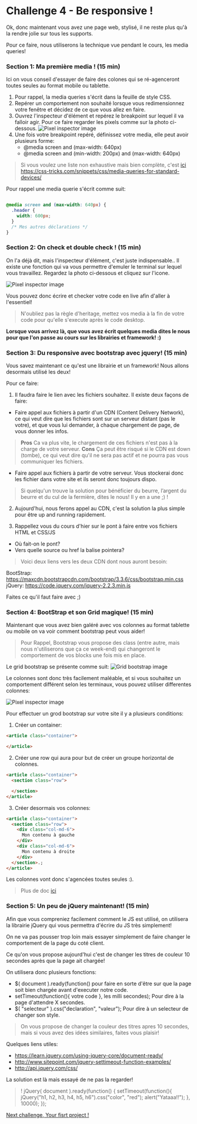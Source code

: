 Challenge 4 - Be responsive !
================

Ok, donc maintenant vous avez une page web, stylisé, il ne reste plus qu'à la rendre jolie sur tous les supports.

Pour ce faire, nous utiliserons la technique vue pendant le cours, les media queries!

### Section 1: Ma première media ! (15 min)

Ici on vous conseil d'essayer de faire des colones qui se ré-agenceront toutes seules au format mobile ou tablette.

1. Pour rappel, la media queries s'écrit dans la feuille de style CSS.
2. Repérer un comportement non souhaité lorsque vous redimensionnez votre fenêtre et décidez de ce que vous allez en faire.
3. Ouvrez l'inspecteur d'élément et repérez le breakpoint sur lequel il va falloir agir.
   Pour ce faire regarder les pixels comme sur la photo ci-dessous.
![Pixel inspector image](https://raw.githubusercontent.com/Coding-Days/coding-days/master/assets/images/Challenge%204/pixel-inspecteur.jpg)
4. Une fois votre breakpoint repéré, définissez votre media, elle peut avoir plusieurs forme:
    - @media screen and (max-width: 640px)
    - @media screen and (min-width: 200px) and (max-width: 640px)

>Si vous voulez une liste non exhaustive mais bien complète, c'est [ici](https://github.com/makersacademy/taster2.0/blob/master/challenge_4.md "Challenge 4") https://css-tricks.com/snippets/css/media-queries-for-standard-devices/

Pour rappel une media querie s'écrit comme suit:

```css

@media screen and (max-width: 640px) {
  .header {
    width: 600px;
  }
  /* Mes autres déclarations */
}

```
### Section 2: On check et double check ! (15 min)

On l'a déjà dit, mais l'inspecteur d'élément, c'est juste indispensable.. Il existe une fonction qui va vous permettre d'emuler le terminal sur lequel vous travaillez.
Regardez la photo ci-dessous et cliquez sur l'icone.

![Pixel inspector image](https://raw.githubusercontent.com/Coding-Days/coding-days/master/assets/images/Challenge%204/device-emulator.jpg)

Vous pouvez donc écrire et checker votre code en live afin d'aller à l'essentiel!

> N'oubliez pas la règle d'heritage, mettez vos media à la fin de votre code pour qu'elle s'execute après le code desktop.

**Lorsque vous arrivez là, que vous avez écrit quelques media dites le nous pour que l'on passe au cours sur les librairies et framework! :)**

### Section 3: Du responsive avec bootstrap avec jquery! (15 min)

Vous savez maintenant ce qu'est une librairie et un framework! Nous allons desormais utilisé les deux!

Pour ce faire:

1. Il faudra faire le lien avec les fichiers souhaitez. Il existe deux façons de faire:
  - Faire appel aux fichiers à partir d'un CDN (Content Delivery Network), ce qui veut dire que les fichiers sont sur un serveur distant (pas le votre), et que vous lui demander, à chaque chargement de page, de vous donner les infos.

>**Pros** Ca va plus vite, le chargement de ces fichiers n'est pas à la charge de votre serveur.
**Cons** Ça peut être risqué si le CDN est down (tombe), ce qui veut dire qu'il ne sera pas actif et ne pourra pas vous communiquer les fichiers.

  - Faire appel aux fichiers à partir de votre serveur. Vous stockerai donc les fichier dans votre site et ils seront donc toujours dispo.

> Si quelqu'un trouve la solution pour bénéficier du beurre, l’argent du beurre et du cul de la fermière, dites le nous! Il y en a une ;) !

2. Aujourd'hui, nous ferons appel au CDN, c'est la solution la plus simple pour être up and running rapidement.

3. Rappellez vous du cours d'hier sur le pont à faire entre vos fichiers HTML et CSS/JS
  - Où fait-on le pont?
  - Vers quelle source ou href la balise pointera?

> Voici deux liens vers les deux CDN dont nous auront besoin:

BootStrap: https://maxcdn.bootstrapcdn.com/bootstrap/3.3.6/css/bootstrap.min.css
jQuery: https://code.jquery.com/jquery-2.2.3.min.js

Faites ce qu'il faut faire avec ;)

### Section 4: BootStrap et son Grid magique! (15 min)

Maintenant que vous avez bien galéré avec vos colonnes au format tablette ou mobile on va voir comment bootstrap peut vous aider!

>Pour Rappel, Bootstrap vous propose des class (entre autre, mais nous n'utiliserons que ça ce week-end) qui changeront le comportement de vos blocks une fois mis en place.

Le grid bootstrap se présente comme suit:
![Grid bootstrap image](https://bootstrapbay.com/blog/wp-content/uploads/2014/09/bootstrap-grid-system.jpg)

Le colonnes sont donc très facilement maléable, et si vous souhaitez un comportement différent selon les terminaux, vous pouvez utiliser differentes colonnes:

![Pixel inspector image](https://raw.githubusercontent.com/Coding-Days/coding-days/master/assets/images/Challenge%204/colonnes-bootstrap.png)


Pour effectuer un grod bootstrap sur votre site il y a plusieurs conditions:
1. Créer un container:
```html
<article class="container">

</article>
```
2. Créer une row qui aura pour but de créer un groupe horizontal de colonnes.
```html
<article class="container">
  <section class="row">

  </section>
</article>
```
3. Créer desormais vos colonnes:
```html
<article class="container">
  <section class="row">
    <div class="col-md-6">
      Mon contenu à gauche
    </div>
    <div class="col-md-6">
      Mon contenu à droite
    </div>
  </section>.;
</article>
```

Les colonnes vont donc s'agencées toutes seules :).


>Plus de doc [ici](https://getbootstrap.com/css/#grid "bootstrap")

### Section 5: Un peu de jQuery maintenant! (15 min)

Afin que vous compreniez facilement comment le JS est utilisé, on utilisera la librairie jQuery qui vous permettra d'écrire du JS très simplement!

On ne va pas pousser trop loin mais essayer simplement de faire changer le comportement de la page du coté client.

Ce qu'on vous propose aujourd'hui c'est de changer les titres de couleur 10 secondes après que la page ait chargée!

On utilisera donc plusieurs fonctions:
- $( document ).ready(function() pour faire en sorte d'être sur que la page soit bien chargée avant d'executer notre code.
- setTimeout(function(){ votre code }, les milli secondes); Pour dire à la page d'attendre X secondes.
- $( "selecteur" ).css("declaration", "valeur"); Pour dire à un selecteur de changer son style.

> On vous propose de changer la couleur des titres apres 10 secondes, mais si vous avez des idées similaires, faites vous plaisir!

Quelques liens utiles:
- https://learn.jquery.com/using-jquery-core/document-ready/
- http://www.sitepoint.com/jquery-settimeout-function-examples/
- http://api.jquery.com/css/

La solution est là mais essayé de ne pas la regarder!

>!
jQuery( document ).ready(function() {
  setTimeout(function(){
    jQuery("h1, h2, h3, h4, h5, h6").css("color", "red");
    alert("Yataaa!!");
  }, 10000);
});






[Next challenge, Your fisrt project !](https://github.com/makersacademy/taster2.0/blob/master/challenge_4.md "Challenge 4")
